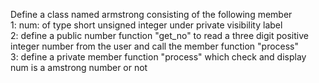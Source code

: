 Define a class named armstrong consisting of the following member <br>
1: num: of type short unsigned integer under private visibility label<br>
2: define a public number function "get_no" to read a three digit positive integer number from the user and call the member function "process"<br>
3: define a private member function "process" which check and display num is a amstrong number or not <br>